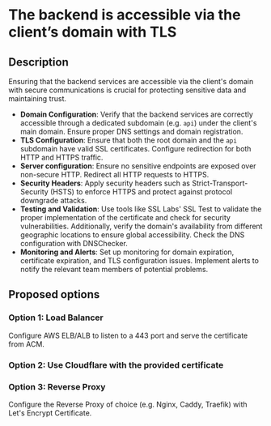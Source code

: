 # The backend is accessible via the client’s domain with TLS

## Description

Ensuring that the backend services are accessible via the client's domain with secure communications is crucial for protecting sensitive data and maintaining trust.

* **Domain Configuration**: Verify that the backend services are correctly accessible through a dedicated subdomain (e.g. `api`) under the client's main domain. Ensure proper DNS settings and domain registration.
* **TLS Configuration**: Ensure that both the root domain and the ﻿`api` subdomain have valid SSL certificates. Configure redirection for both HTTP and HTTPS traffic.
* **Server configuration**: Ensure no sensitive endpoints are exposed over non-secure HTTP. Redirect all HTTP requests to HTTPS.
* **Security Headers**: Apply security headers such as ﻿Strict-Transport-Security (HSTS) to enforce HTTPS and protect against protocol downgrade attacks.
* **Testing and Validation**: Use tools like SSL Labs' SSL Test to validate the proper implementation of the certificate and check for security vulnerabilities. Additionally, verify the domain's availability from different geographic locations to ensure global accessibility. Check the DNS configuration with DNSChecker.
* **Monitoring and Alerts**: Set up monitoring for domain expiration, certificate expiration, and TLS configuration issues. Implement alerts to notify the relevant team members of potential problems.
## Proposed options
### Option 1: Load Balancer
Configure AWS ELB/ALB to listen to a 443 port and serve the certificate from ACM.

### Option 2: Use Cloudflare with the provided certificate

### Option 3: Reverse Proxy
Configure the Reverse Proxy of choice (e.g. Nginx, Caddy, Traefik) with Let's Encrypt Certificate.